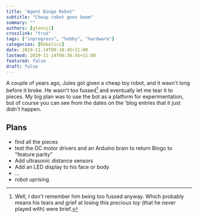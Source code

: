 ```yaml
---
title: "Agent Bingo Robot"
subtitle: "Cheap robot goes boom"
summary: ""
authors: [glennji]
crosslink: "true"
tags: ["inprogress", "hobby", "hardware"]
categories: [Robotics]
date: 2019-11-14T00:38:45+11:00
lastmod: 2019-11-14T00:38:45+11:00
featured: false
draft: false
---
```


A couple of years ago, Jules got given a cheap toy robot, and it wasn't long before it broke. He wasn't too fussed[^1] and eventually let me tear it to pieces. My big plan was to use the bot as a platform for experimentation, but of course you can see from the dates on the 'blog entries that it just didn't happen.

[^1]: Well, I don't remember him being too fussed anyway. Which probably means his tears and grief at losing this _precious toy_ (that he never played with) were brief.

## Plans

* find all the pieces
* test the DC motor drivers and an Arduino brain to return Bingo to "feature parity"
* Add ultrasonic distance sensors
* Add an LED display to his face or body
* ...
* robot uprising

